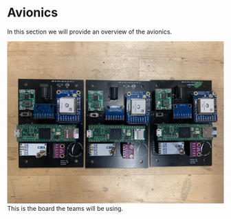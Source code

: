 # Avionics
In this section we will provide an overview of the avionics.

![board](photos/avionics.jpg)
This is the board the teams will be using. 

